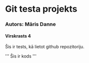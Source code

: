 # Git testa projekts
### Autors: Māris Danne

#### Virskrasts 4

Šis ir tests, kā lietot github repozitoriju.

'''
Šis ir kods
'''